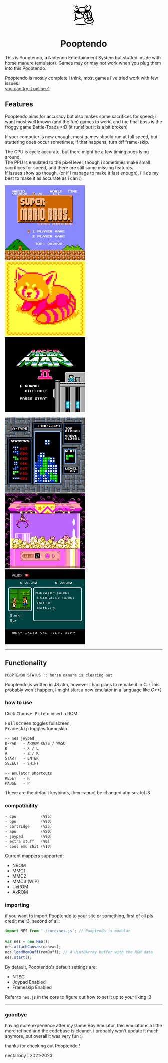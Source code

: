 <p align='center'><img src='https://github.com/nectarboy/nes/blob/main/src/img/pooptendo.png?raw=true'></p>
<h1 align='center'>Pooptendo</h1>

This is Pooptendo, a Nintendo Entertainment System but stuffed inside with horse manure (emulator).
Games may or may not work when you plug them into this Pooptendo.

Pooptendo is mostly complete i think, most games i've tried work with few issues.<br>
[you can try it online :)](https://nectarboy.github.io/nes)

## Features
Pooptendo aims for accuracy but also makes some sacrifices for speed; i want most well known (and the fun) games to work, and the final boss is the froggy game Battle-Toads >:D (it runs! but it is a bit broken)

If your computer is new enough, most games should run at full speed, but stuttering does occur sometimes; if that happens, turn off frame-skip.

The CPU is cycle accurate, but there might be a few timing bugs lying around.<br>
The PPU is emulated to the pixel level, though i sometimes make small sacrifices for speed, and there are still some missing features.<br>
If issues show up though, (or if i manage to make it fast enough), i'll do my best to make it as accurate as i can :)

![super mario :)](https://github.com/nectarboy/nes/blob/main/docs/pics/Super_Mario_Bros/title.png?raw=true)
![red panda :)](https://github.com/nectarboy/nes/blob/main/docs/pics/Homebrew/redpanda.png?raw=true)
![mega man :)](https://github.com/nectarboy/nes/blob/main/docs/pics/Mega_Man_2/title.png?raw=true)

![tetris](https://github.com/nectarboy/nes/blob/main/docs/pics/Tetris/stack.png?raw=true)
![kirby :)](https://github.com/nectarboy/nes/blob/main/docs/pics/Kirbys_Adventure/crane.png?raw=true)
![sushi](https://github.com/nectarboy/nes/blob/main/docs/pics/River_City_Ransom/sushi.png?raw=true)

---

## Functionality
```
POOPTENDO STATUS :: horse manure is clearing out
```

Pooptendo is written in JS atm, however I had plans to remake it in C.
(This probably won't happen, I might start a new emulator in a language like C++)

### how to use
Click <kbd>Choose File</kbd>to insert a ROM.

<kbd>Fullscreen</kbd> toggles fullscreen,
<br><kbd>Frameskip</kbd> toggles frameskip.

```
-- nes joypad
D-PAD   - ARROW KEYS / WASD
B       - X / L
A       - Z / K
START   - ENTER
SELECT  - SHIFT

-- emulator shortcuts
RESET   - R
PAUSE   - P
```

These are the default keybinds, they cannot be changed atm soz lol :3

### compatibility
```
- cpu           (%95) 
- ppu           (%90)
- cartridge     (%25)
- apu           (%80)
- joypad        (%90)
- extra stuff   (%0)
- cool emu shit (%10)
```

Current mappers supported:
- NROM
- MMC1
- MMC2
- MMC3 (WIP)
- UxROM
- AxROM

### importing
if you want to import Pooptendo to your site or something, first of all pls credit me :3, second of all:
```JavaScript
import NES from './core/nes.js'; // Pooptendo is modular

var nes = new NES();
nes.attachCanvas(canvas);
nes.loadRomBuff(romBuff); // A Uint8Array buffer with the ROM data
nes.start();
```
By default, Pooptendo's default settings are:
- NTSC
- Joypad Enabled
- Frameskip Enabled

Refer to `nes.js` in the core to figure out how to set it up to your liking :3

---

### goodbye
having more experience after my Game Boy emulator, this emulator is a little more refined and the codebase is cleaner. i probably won't update it much anymore, but overall it was very fun :)

thanks for checking out Pooptendo !

nectarboy | 2021-2023